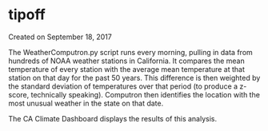 # tipoff
Created on September 18, 2017

The WeatherComputron.py script runs every morning, pulling in data from hundreds of NOAA weather stations in California. It compares the mean temperature of every station with the average mean temperature at that station on that day for the past 50 years. This difference is then weighted by the standard deviation of temperatures over that period (to produce a z-score, technically speaking). Computron then identifies the location with the most unusual weather in the state on that date.

The CA Climate Dashboard displays the results of this analysis.

